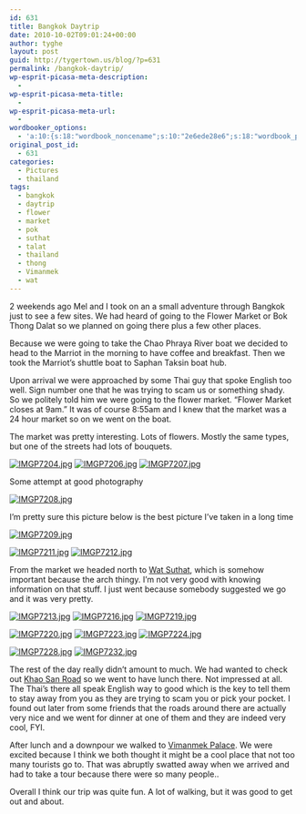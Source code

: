 ```yaml
---
id: 631
title: Bangkok Daytrip
date: 2010-10-02T09:01:24+00:00
author: tyghe
layout: post
guid: http://tygertown.us/blog/?p=631
permalink: /bangkok-daytrip/
wp-esprit-picasa-meta-description:
  - 
wp-esprit-picasa-meta-title:
  - 
wp-esprit-picasa-meta-url:
  - 
wordbooker_options:
  - 'a:10:{s:18:"wordbook_noncename";s:10:"2e6ede28e6";s:18:"wordbook_page_post";s:4:"-100";s:18:"wordbook_orandpage";s:1:"2";s:23:"wordbook_default_author";s:1:"2";s:23:"wordbook_extract_length";s:3:"256";s:19:"wordbook_actionlink";s:3:"300";s:26:"wordbooker_publish_default";s:2:"on";s:18:"wordbook_attribute";s:31:"Posted a new post on their blog";s:29:"wordbooker_status_update_text";s:35:": New blog post :  %title% - %link%";s:20:"wordbook_comment_get";s:2:"on";}'
original_post_id:
  - 631
categories:
  - Pictures
  - thailand
tags:
  - bangkok
  - daytrip
  - flower
  - market
  - pok
  - suthat
  - talat
  - thailand
  - thong
  - Vimanmek
  - wat
---
```

2 weekends ago Mel and I took on an a small adventure through Bangkok just to see a few sites. We had heard of going to the Flower Market or Bok Thong Dalat so we planned on going there plus a few other places.

Because we were going to take the Chao Phraya River boat we decided to head to the Marriot in the morning to have coffee and breakfast. Then we took the Marriot&#8217;s shuttle boat to Saphan Taksin boat hub.

Upon arrival we were approached by some Thai guy that spoke English too well. Sign number one that he was trying to scam us or something shady. So we politely told him we were going to the flower market. &#8220;Flower Market closes at 9am.&#8221; It was of course 8:55am and I knew that the market was a 24 hour market so on we went on the boat.

The market was pretty interesting. Lots of flowers. Mostly the same types, but one of the streets had lots of bouquets.
  
<a rel="lightbox[631]" href="http://lh3.ggpht.com/_wdJ3rlAqngs/TKdChvQ55XI/AAAAAAAACxs/nS67qhEE4RA/s800/IMGP7204.jpg"><img src="http://lh3.ggpht.com/_wdJ3rlAqngs/TKdChvQ55XI/AAAAAAAACxs/nS67qhEE4RA/s200/IMGP7204.jpg" alt="IMGP7204.jpg" /></a> <a rel="lightbox[631]" href="http://lh4.ggpht.com/_wdJ3rlAqngs/TKdCiI-w6wI/AAAAAAAACxw/Pb4I6bIf0TU/s800/IMGP7206.jpg"><img src="http://lh4.ggpht.com/_wdJ3rlAqngs/TKdCiI-w6wI/AAAAAAAACxw/Pb4I6bIf0TU/s200/IMGP7206.jpg" alt="IMGP7206.jpg" /></a> <a rel="lightbox[631]" href="http://lh4.ggpht.com/_wdJ3rlAqngs/TKdCjAzAtQI/AAAAAAAACx0/OKo3-GLnNtE/s800/IMGP7207.jpg"><img src="http://lh4.ggpht.com/_wdJ3rlAqngs/TKdCjAzAtQI/AAAAAAAACx0/OKo3-GLnNtE/s200/IMGP7207.jpg" alt="IMGP7207.jpg" /></a>

Some attempt at good photography

<a rel="lightbox[631]" href="http://lh4.ggpht.com/_wdJ3rlAqngs/TKdCjAzAtQI/AAAAAAAACx0/OKo3-GLnNtE/s800/IMGP7207.jpg"></a><a rel="lightbox[631]" href="http://lh6.ggpht.com/_wdJ3rlAqngs/TKdCj1g7FzI/AAAAAAAACx4/pg766W-wR-M/s800/IMGP7208.jpg"><img src="http://lh6.ggpht.com/_wdJ3rlAqngs/TKdCj1g7FzI/AAAAAAAACx4/pg766W-wR-M/s200/IMGP7208.jpg" alt="IMGP7208.jpg" /></a>

I&#8217;m pretty sure this picture below is the best picture I&#8217;ve taken in a long time

<a rel="lightbox[631]" href="http://lh6.ggpht.com/_wdJ3rlAqngs/TKdCkVylkSI/AAAAAAAACx8/vI5Foh3BPdI/s800/IMGP7209.jpg"><img src="http://lh6.ggpht.com/_wdJ3rlAqngs/TKdCkVylkSI/AAAAAAAACx8/vI5Foh3BPdI/s200/IMGP7209.jpg" alt="IMGP7209.jpg" /></a>

<a rel="lightbox[631]" href="http://lh6.ggpht.com/_wdJ3rlAqngs/TKdCkVylkSI/AAAAAAAACx8/vI5Foh3BPdI/s800/IMGP7209.jpg"></a><a rel="lightbox[631]" href="http://lh3.ggpht.com/_wdJ3rlAqngs/TKdClAQLvlI/AAAAAAAACyA/iRuGhlOccdA/s800/IMGP7211.jpg"><img src="http://lh3.ggpht.com/_wdJ3rlAqngs/TKdClAQLvlI/AAAAAAAACyA/iRuGhlOccdA/s200/IMGP7211.jpg" alt="IMGP7211.jpg" /></a> <a rel="lightbox[631]" href="http://lh5.ggpht.com/_wdJ3rlAqngs/TKdCl-B2DZI/AAAAAAAACyE/ZdtV-qeT4VU/s800/IMGP7212.jpg"><img src="http://lh5.ggpht.com/_wdJ3rlAqngs/TKdCl-B2DZI/AAAAAAAACyE/ZdtV-qeT4VU/s200/IMGP7212.jpg" alt="IMGP7212.jpg" /></a>

From the market we headed north to [Wat Suthat](http://en.wikipedia.org/wiki/Wat_Suthat "Wat Suthat"), which is somehow important because the arch thingy. I&#8217;m not very good with knowing information on that stuff. I just went because somebody suggested we go and it was very pretty.

<a rel="lightbox[631]" href="http://lh3.ggpht.com/_wdJ3rlAqngs/TKdCmdxaKUI/AAAAAAAACyI/s4oerO9G1Q0/s800/IMGP7213.jpg"><img src="http://lh3.ggpht.com/_wdJ3rlAqngs/TKdCmdxaKUI/AAAAAAAACyI/s4oerO9G1Q0/s200/IMGP7213.jpg" alt="IMGP7213.jpg" /></a> <a rel="lightbox[631]" href="http://lh6.ggpht.com/_wdJ3rlAqngs/TKdCnEDGZNI/AAAAAAAACyM/mK8jami6RZ4/s800/IMGP7216.jpg"><img src="http://lh6.ggpht.com/_wdJ3rlAqngs/TKdCnEDGZNI/AAAAAAAACyM/mK8jami6RZ4/s200/IMGP7216.jpg" alt="IMGP7216.jpg" /></a> <a rel="lightbox[631]" href="http://lh4.ggpht.com/_wdJ3rlAqngs/TKdCoZdHW0I/AAAAAAAACyU/xq95pVczCs8/s800/IMGP7219.jpg"><img src="http://lh4.ggpht.com/_wdJ3rlAqngs/TKdCoZdHW0I/AAAAAAAACyU/xq95pVczCs8/s200/IMGP7219.jpg" alt="IMGP7219.jpg" /></a>

<a rel="lightbox[631]" href="http://lh4.ggpht.com/_wdJ3rlAqngs/TKdCoZdHW0I/AAAAAAAACyU/xq95pVczCs8/s800/IMGP7219.jpg"></a><a rel="lightbox[631]" href="http://lh4.ggpht.com/_wdJ3rlAqngs/TKdCo3_1qaI/AAAAAAAACyY/7FxXYuMyB28/s800/IMGP7220.jpg"><img src="http://lh4.ggpht.com/_wdJ3rlAqngs/TKdCo3_1qaI/AAAAAAAACyY/7FxXYuMyB28/s200/IMGP7220.jpg" alt="IMGP7220.jpg" /></a> <a rel="lightbox[631]" href="http://lh5.ggpht.com/_wdJ3rlAqngs/TKdCqnfXk5I/AAAAAAAACyk/Hdum1_ZOQ3w/s800/IMGP7223.jpg"><img src="http://lh5.ggpht.com/_wdJ3rlAqngs/TKdCqnfXk5I/AAAAAAAACyk/Hdum1_ZOQ3w/s200/IMGP7223.jpg" alt="IMGP7223.jpg" /></a> <a rel="lightbox[631]" href="http://lh5.ggpht.com/_wdJ3rlAqngs/TKdCrHe9L1I/AAAAAAAACyo/yVWviLSr0DE/s800/IMGP7224.jpg"><img src="http://lh5.ggpht.com/_wdJ3rlAqngs/TKdCrHe9L1I/AAAAAAAACyo/yVWviLSr0DE/s200/IMGP7224.jpg" alt="IMGP7224.jpg" /></a>

<a rel="lightbox[631]" href="http://lh5.ggpht.com/_wdJ3rlAqngs/TKdCrHe9L1I/AAAAAAAACyo/yVWviLSr0DE/s800/IMGP7224.jpg"></a><a rel="lightbox[631]" href="http://lh6.ggpht.com/_wdJ3rlAqngs/TKdCr9SnFxI/AAAAAAAACys/fQSQWmoK9T8/s800/IMGP7228.jpg"><img src="http://lh6.ggpht.com/_wdJ3rlAqngs/TKdCr9SnFxI/AAAAAAAACys/fQSQWmoK9T8/s200/IMGP7228.jpg" alt="IMGP7228.jpg" /></a> <a rel="lightbox[631]" href="http://lh4.ggpht.com/_wdJ3rlAqngs/TKdCsXL3I6I/AAAAAAAACyw/s5zL_v-imVw/s800/IMGP7232.jpg"><img src="http://lh4.ggpht.com/_wdJ3rlAqngs/TKdCsXL3I6I/AAAAAAAACyw/s5zL_v-imVw/s200/IMGP7232.jpg" alt="IMGP7232.jpg" /></a>

The rest of the day really didn&#8217;t amount to much. We had wanted to check out [Khao San Road](http://en.wikipedia.org/wiki/Khaosan_Road "Khao San Road") so we went to have lunch there. Not impressed at all. The Thai&#8217;s there all speak English way to good which is the key to tell them to stay away from you as they are trying to scam you or pick your pocket. I found out later from some friends that the roads around there are actually very nice and we went for dinner at one of them and they are indeed very cool, FYI.

After lunch and a downpour we walked to [Vimanmek Palace](http://en.wikipedia.org/wiki/Vimanmek_Palace "Vimanmek Palace"). We were excited because I think we both thought it might be a cool place that not too many tourists go to. That was abruptly swatted away when we arrived and had to take a tour because there were so many people..

Overall I think our trip was quite fun. A lot of walking, but it was good to get out and about.
